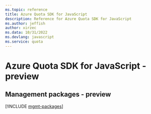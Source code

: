 ```yaml
---
ms.topic: reference
title: Azure Quota SDK for JavaScript
description: Reference for Azure Quota SDK for JavaScript
ms.author: jeffish
author: xirzec
ms.data: 10/31/2022
ms.devlang: javascript
ms.service: quota
---
```

# Azure Quota SDK for JavaScript - preview

## Management packages - preview
[!INCLUDE [mgmt-packages](quota-mgmt-index.md)]